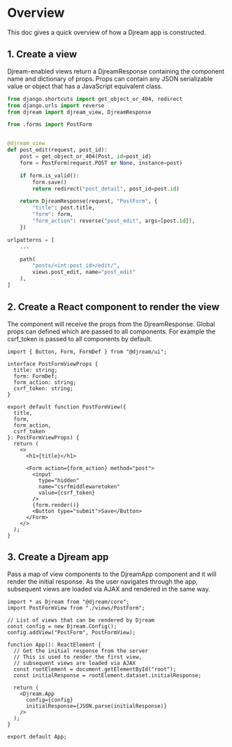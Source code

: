 # Overview

This doc gives a quick overview of how a Djream app is constructed.

## 1. Create a view

Djream-enabled views return a DjreamResponse containing the component name and dictionary of props. Props can contain any JSON serializable value or object that has a JavaScript equivalent class.

```python title="views.py
from django.shortcuts import get_object_or_404, redirect
from django.urls import reverse
from djream import djream_view, DjreamResponse

from .forms import PostForm


@djream_view
def post_edit(request, post_id):
    post = get_object_or_404(Post, id=post_id)
    form = PostForm(request.POST or None, instance=post)

    if form.is_valid():
        form.save()
        return redirect("post_detail", post_id=post.id)

    return DjreamResponse(request, "PostForm", {
        "title": post.title,
        "form": form,
        "form_action": reverse("post_edit", args=[post.id]),
    })
```

```python title="urls.py
urlpatterns = [
    ...

    path(
        "posts/<int:post_id>/edit/",
        views.post_edit, name="post_edit"
    ),
]
```


## 2. Create a React component to render the view

The component will receive the props from the DjreamResponse. Global props can defined which are passed to all components. For example the csrf_token is passed to all components by default.

```tsx title="views/PostForm.tsx"
import { Button, Form, FormDef } from "@djream/ui";

interface PostFormViewProps {
  title: string;
  form: FormDef;
  form_action: string;
  csrf_token: string;
}

export default function PostFormView({
  title,
  form,
  form_action,
  csrf_token
}: PostFormViewProps) {
  return (
    <>
      <h1>{title}</h1>

      <Form action={form_action} method="post">
        <input
          type="hidden"
          name="csrfmiddlewaretoken"
          value={csrf_token}
        />
        {form.render()}
        <Button type="submit">Save</Button>
      </Form>
    </>
  );
}
```

## 3. Create a Djream app

Pass a map of view components to the DjreamApp component and it will render the initial response. As the user navigates through the app, subsequent views are loaded via AJAX and rendered in the same way.

```tsx title="app.tsx"
import * as Djream from "@djream/core";
import PostFormView from "./views/PostForm";

// List of views that can be rendered by Djream
const config = new Djream.Config();
config.addView("PostForm", PostFormView);

function App(): ReactElement {
  // Get the initial response from the server
  // This is used to render the first view,
  // subsequent views are loaded via AJAX
  const rootElement = document.getElementById("root");
  const initialResponse = rootElement.dataset.initialResponse;

  return (
    <Djream.App
      config={config}
      initialResponse={JSON.parse(initialResponse)}
    />
  );
}

export default App;
```
